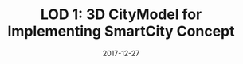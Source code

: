 ---
title: "LOD 1: 3D CityModel for Implementing SmartCity Concept"
collection: publications
permalink: /publication/2017-3dcity-model
date: 2017-12-27
venue: 'ACM 2017 International Conference on Information Technology'
link: 'https://dl.acm.org/doi/abs/10.1145/3176653.3176734'
citation: 'Trias Aditya, Dany Laksono. 2017. &quot;LOD 1: 3D CityModel for Implementing SmartCity Concept.&quot; <i> 2017 International Conference on Information Technology</i> p 136–141, doi:10.1145/3176653.3176734'
---